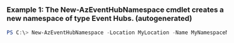 ### Example 1: The New-AzEventHubNamespace cmdlet creates a new namespace of type Event Hubs. (autogenerated)
```powershell
PS C:\> New-AzEventHubNamespace -Location MyLocation -Name MyNamespaceName -ResourceGroupName MyResourceGroupName -Tag {Tag}
```

